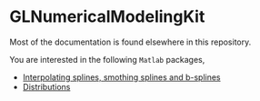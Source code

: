 GLNumericalModelingKit
======================

Most of the documentation is found elsewhere in this repository.

You are interested in the following `Matlab` packages,

- [Interpolating splines, smothing splines and b-splines](Matlab/BSpline)
- [Distributions](Matlab/Distributions)
